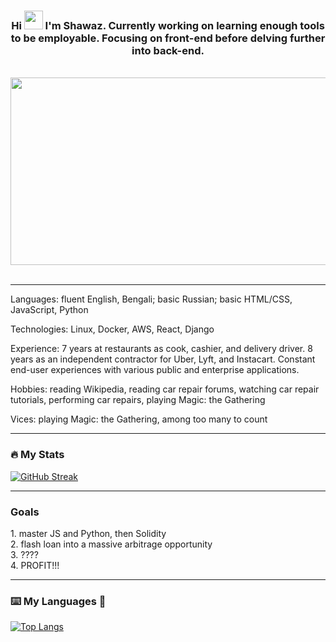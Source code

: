 <div align="center"> <h3> Hi <img src="https://media.giphy.com/media/hvRJCLFzcasrR4ia7z/giphy.gif" width="30px"/> I'm Shawaz. Currently working on learning enough tools to be employable. Focusing on front-end before delving further into back-end. </h3>
</div>
<br>
<div align="center">
  <img src="https://media.giphy.com/media/dWesBcTLavkZuG35MI/giphy.gif" width="600" height="300"/>
</div>
<br>
<hr>

Languages: fluent English, Bengali; basic Russian; basic HTML/CSS, JavaScript, Python

Technologies: Linux, Docker, AWS, React, Django

Experience: 7 years at restaurants as cook, cashier, and delivery driver. 8 years as an independent contractor for Uber, Lyft, and Instacart. Constant end-user experiences with various public and enterprise applications.

Hobbies: reading Wikipedia, reading car repair forums, watching car repair tutorials, performing car repairs, playing Magic: the Gathering

Vices: playing Magic: the Gathering, among too many to count

---

### :fire: My Stats 
 [![GitHub Streak](http://github-readme-streak-stats.herokuapp.com?user=shawazi&theme=dark)](https://git.io/streak-stats) 
 <br>
 <hr>
 
<h3> Goals </h3>
1. master JS and Python, then Solidity
<br/>
2. flash loan into a massive arbitrage opportunity
<br/>
3. ????
<br/>
4. PROFIT!!!
<br/>

---

### ⌨️ My Languages 📢
  [![Top Langs](https://github-readme-stats.vercel.app/api/top-langs/?username=shawazi&theme=dracula )](https://github.com/shawazi/github-readme-stats)
